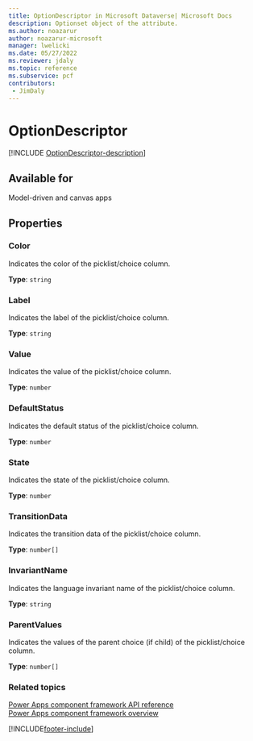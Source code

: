 ```yaml
---
title: OptionDescriptor in Microsoft Dataverse| Microsoft Docs
description: Optionset object of the attribute.
ms.author: noazarur
author: noazarur-microsoft
manager: lwelicki
ms.date: 05/27/2022
ms.reviewer: jdaly
ms.topic: reference
ms.subservice: pcf
contributors:
 - JimDaly
---
```


# OptionDescriptor

[!INCLUDE [OptionDescriptor-description](includes/optiondescriptor-description.md)]

## Available for

Model-driven and canvas apps

## Properties

### Color

Indicates the color of the picklist/choice column.

**Type**: `string`

### Label

Indicates the label of the picklist/choice column.

**Type**: `string`

### Value

Indicates the value of the picklist/choice column.

**Type**: `number`

### DefaultStatus

Indicates the default status of the picklist/choice column.

**Type**: `number`

### State

Indicates the state of the picklist/choice column.

**Type**: `number`

### TransitionData

Indicates the transition data of the picklist/choice column.

**Type**: `number[]`

### InvariantName

Indicates the language invariant name of the picklist/choice column.

**Type**: `string`

### ParentValues

Indicates the values of the parent choice (if child) of the picklist/choice column.

**Type**: `number[]`

### Related topics

[Power Apps component framework API reference](../reference/index.md)<br/>
[Power Apps component framework overview](../overview.md)

[!INCLUDE[footer-include](../../../includes/footer-banner.md)]
